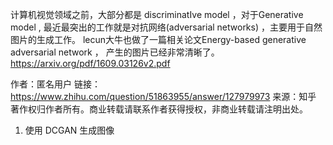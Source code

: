 计算机视觉领域之前，大部分都是 discriminatIve model ，对于Generative model , 最近最突出的工作就是对抗网络(adversarial networks) ，主要用于自然图片的生成工作。 lecun大牛也做了一篇相关论文Energy-based generative adversarial network  ， 产生的图片已经非常清晰了。https://arxiv.org/pdf/1609.03126v2.pdf

作者：匿名用户
链接：https://www.zhihu.com/question/51863955/answer/127979973
来源：知乎
著作权归作者所有。商业转载请联系作者获得授权，非商业转载请注明出处。




1. 使用 DCGAN 生成图像

